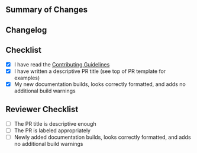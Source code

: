 <!-- Thank you for contributing to ManimCommunity!
Before filling in the details, ensure:
- The title of your PR gives a descriptive summary to end-users. Some examples:
  - Fixed last animations not running to completion
  - Added gradient support and documentation for SVG files
-->
## Summary of Changes

## Changelog
<!-- Optional: more descriptive changelog entry than just the title for the upcoming
release. Write RST between the following start and end comments.-->
<!--changelog-start-->
<!--changelog-end-->

## Checklist
- [X] I have read the [Contributing Guidelines](https://docs.manim.community/en/latest/contributing.html)
- [X] I have written a descriptive PR title (see top of PR template for examples)
- [X] My new documentation builds, looks correctly formatted, and adds no additional build warnings

<!-- Do not modify the lines below. These are for the reviewers of your PR -->
## Reviewer Checklist
- [ ] The PR title is descriptive enough
- [ ] The PR is labeled appropriately
- [ ] Newly added documentation builds, looks correctly formatted, and adds no additional build warnings
